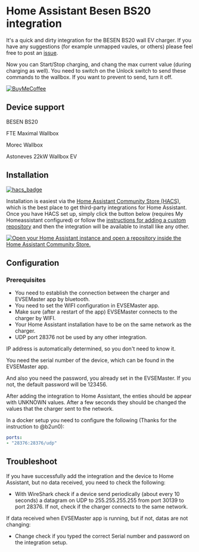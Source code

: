 # Home Assistant Besen BS20 integration 

It's a quick and dirty integration for the BESEN BS20 wall EV charger.
If you have any suggestions (for example unmapped vaules, or others) please
feel free to post an [issue](https://github.com/sustainabledeveloper/bs20/issues).

Now you can Start/Stop charging, and chang the max current value (during charging as well).
You need to switch on the Unlock switch to send these commands to the wallbox. If you want to prevent to send, turn it off. 

[![BuyMeCoffee](https://www.buymeacoffee.com/assets/img/custom_images/orange_img.png)](https://buymeacoffee.com/schy)

## Device support
BESEN BS20

FTE Maximal Wallbox

Morec Wallbox

Astoneves 22kW Wallbox EV


## Installation

[![hacs_badge](https://img.shields.io/badge/HACS-Custom-orange.svg?style=for-the-badge)](https://github.com/hacs/integration)

Installation is easiest via the [Home Assistant Community Store
(HACS)](https://hacs.xyz/), which is the best place to get third-party
integrations for Home Assistant. Once you have HACS set up, simply click the button below (requires My Homeassistant configured) or
follow the [instructions for adding a custom
repository](https://hacs.xyz/docs/faq/custom_repositories) and then
the integration will be available to install like any other.

[![Open your Home Assistant instance and open a repository inside the Home Assistant Community Store.](https://my.home-assistant.io/badges/hacs_repository.svg)](https://my.home-assistant.io/redirect/hacs_repository/?owner=sustainabledeveloper&repository=bs20&category=integration)

## Configuration

### Prerequisites
- You need to establish the connection between the charger and EVSEMaster app by bluetooth.
- You need to set the WIFI configuration in EVSEMaster app.
- Make sure (after a restart of the app) EVSEMaster connects to the charger by WIFI.
- Your Home Assistant installation have to be on the same network as the charger.
- UDP port 28376 not be used by any other integration.

IP address is automatically determined, so you don't need to know it.

You need the serial number of the device, which can be found in the EVSEMaster app.

And also you need the password, you already set in the EVSEMaster. If you not, the default password will be 123456.

After adding the integration to Home Assistant, the enties should be appear with UNKNOWN values. After a few seconds they should be changed the values that the charger sent to the network.

In a docker setup you need to configure the following (Thanks for the instruction to @b2un0):

```yaml
ports:
- "28376:28376/udp"
```

## Troubleshoot

If you have successfully add the integration and the device to Home Assistant, but no data received, you need to check the following:
- With WireShark check if a device send periodically (about every 10 seconds) a datagram on UDP to 255.255.255.255 from port 30139 to port 28376. If not, check if the charger connects to the same network.

If data received when EVSEMaster app is running, but if not, datas are not changing:
- Change check if you typed the correct Serial number and password on the integration setup.
